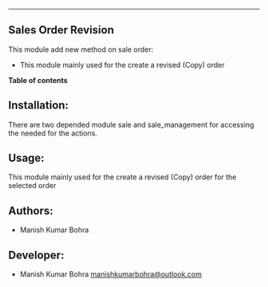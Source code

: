 ---------------------------------
Sales Order Revision
---------------------------------


This module add new method on sale order:

* This module mainly used for the create a revised (Copy) order

**Table of contents**

Installation:
-------------

There are two depended module sale and sale_management for accessing the needed for the actions.

Usage:
------

This module mainly used for the create a revised (Copy) order for the selected order

Authors:
--------
* Manish Kumar Bohra

Developer:
----------
* Manish Kumar Bohra <manishkumarbohra@outlook.com>

